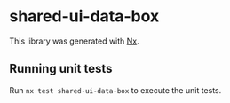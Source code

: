 # shared-ui-data-box

This library was generated with [Nx](https://nx.dev).

## Running unit tests

Run `nx test shared-ui-data-box` to execute the unit tests.

